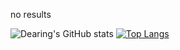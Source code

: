 no results

![Dearing's GitHub stats](https://github-readme-stats.vercel.app/api?username=dearing&show_icons=true&theme=cobalt)
[![Top Langs](https://github-readme-stats.vercel.app/api/top-langs/?username=dearing&theme=cobalt)](https://github.com/anuraghazra/github-readme-stats)
